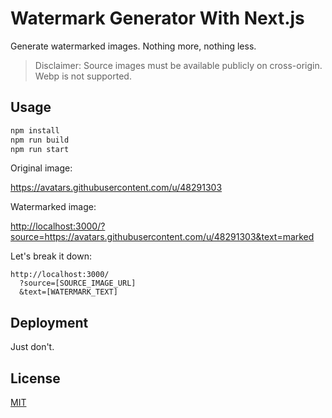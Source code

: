 # Watermark Generator With Next.js

Generate watermarked images. Nothing more, nothing less.

> Disclaimer: Source images must be available publicly on cross-origin. Webp is not supported.

## Usage

```bash
npm install
npm run build
npm run start
```

Original image:

<https://avatars.githubusercontent.com/u/48291303>

Watermarked image:

<http://localhost:3000/?source=https://avatars.githubusercontent.com/u/48291303&text=marked>

Let's break it down:

```text
http://localhost:3000/
  ?source=[SOURCE_IMAGE_URL]
  &text=[WATERMARK_TEXT]
```

## Deployment

Just don't.

## License

[MIT](LICENSE)
